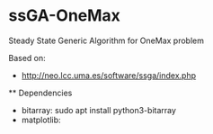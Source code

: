 # ssGA-OneMax
Steady State Generic Algorithm for OneMax problem

Based on:
* http://neo.lcc.uma.es/software/ssga/index.php



** Dependencies
* bitarray: sudo apt install python3-bitarray
* matplotlib: